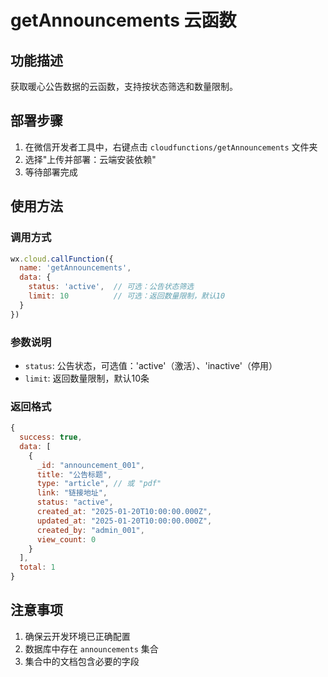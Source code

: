 # getAnnouncements 云函数

## 功能描述
获取暖心公告数据的云函数，支持按状态筛选和数量限制。

## 部署步骤

1. 在微信开发者工具中，右键点击 `cloudfunctions/getAnnouncements` 文件夹
2. 选择"上传并部署：云端安装依赖"
3. 等待部署完成

## 使用方法

### 调用方式
```javascript
wx.cloud.callFunction({
  name: 'getAnnouncements',
  data: {
    status: 'active',  // 可选：公告状态筛选
    limit: 10          // 可选：返回数量限制，默认10
  }
})
```

### 参数说明
- `status`: 公告状态，可选值：'active'（激活）、'inactive'（停用）
- `limit`: 返回数量限制，默认10条

### 返回格式
```javascript
{
  success: true,
  data: [
    {
      _id: "announcement_001",
      title: "公告标题",
      type: "article", // 或 "pdf"
      link: "链接地址",
      status: "active",
      created_at: "2025-01-20T10:00:00.000Z",
      updated_at: "2025-01-20T10:00:00.000Z",
      created_by: "admin_001",
      view_count: 0
    }
  ],
  total: 1
}
```

## 注意事项
1. 确保云开发环境已正确配置
2. 数据库中存在 `announcements` 集合
3. 集合中的文档包含必要的字段
